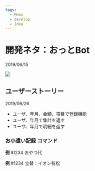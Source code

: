 ```yaml
---
tags:
  - Memo
  - develop
  - Idea
---
```


# 開発ネタ：おっとBot
2019/06/15

![](https://i.imgur.com/WWwLB11.jpg)

## ユーザーストーリー
2019/06/26
* ユーザ、年月、金額、項目で登録機能
* ユーザ、年月で集計を返す
* ユーザ、年月で明細を返す

### お小遣い記録 コマンド
**例**
¥1234
おやつ代

**例**
#1234
立替：イオン有松
